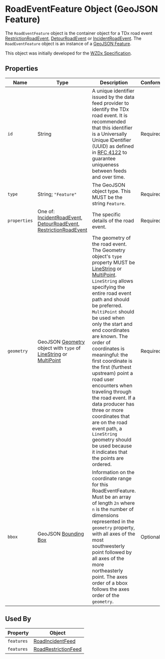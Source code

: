# RoadEventFeature Object (GeoJSON Feature)
The `RoadEventFeature` object is the container object for a TDx road event [RestrictionRoadEvent](/spec-content/objects/RestrictionRoadEvent.md), [DetourRoadEvent](/spec-content/objects/DetourRoadEvent.md) or [IncidentRoadEvent](/spec-content/objects/IncidentRoadEvent.md). The `RoadEventFeature` object is an instance of a [GeoJSON Feature](https://tools.ietf.org/html/rfc7946#section-3.2).

This object was initially developed for the [WZDx Specification](https://github.com/usdot-jpo-ode/wzdx).

## Properties
Name | Type | Description | Conformance | Notes
--- | --- | --- | --- | ---
`id` | String | A unique identifier issued by the data feed provider to identify the TDx road event. It is recommended that this identifier is a Universally Unique IDentifier (UUID) as defined in [RFC 4122](https://datatracker.ietf.org/doc/html/rfc4122) to guarantee uniqueness between feeds and over time. | Required | This is a GeoJSON property. 
`type` | String; `"Feature"` | The GeoJSON object type. This MUST be the string `Feature`. | Required | This is a GeoJSON property.
`properties` | One of: [IncidentRoadEvent](/spec-content/objects/IncidentRoadEvent.md), [DetourRoadEvent](/spec-content/objects/DetourRoadEvent.md),  [RestrictionRoadEvent](/spec-content/objects/RestrictionRoadEvent.md) | The specific details of the road event. | Required | This is a GeoJSON property.
`geometry` | GeoJSON [Geometry](https://tools.ietf.org/html/rfc7946#section-3.1) object with `type` of [LineString](https://tools.ietf.org/html/rfc7946#section-3.1.4) or [MultiPoint](https://tools.ietf.org/html/rfc7946#section-3.1.3) | The geometry of the road event. The Geometry object's `type` property MUST be [LineString](https://tools.ietf.org/html/rfc7946#section-3.1.4) or [MultiPoint](https://tools.ietf.org/html/rfc7946#section-3.1.3). `LineString` allows specifying the entire road event path and should be preferred. `MultiPoint` should be used when only the start and end coordinates are known. The order of coordinates is meaningful: the first coordinate is the first (furthest upstream) point a road user encounters when traveling through the road event. If a data producer has three or more coordinates that are on the road event path, a `LineString` geometry should be used because it indicates that the points are ordered. | Required | Feed producers should aim to provide a higher density of points for sections of roadways with curves so that data consumers can more easily match road events to their road network. This is a GeoJSON property.
`bbox` | GeoJSON [Bounding Box](https://tools.ietf.org/html/rfc7946#section-5) | Information on the coordinate range for this RoadEventFeature. Must be an array of length `2n` where `n` is the number of dimensions represented in the `geometry` property, with all axes of the most southwesterly point followed by all axes of the more northeasterly point.  The axes order of a bbox follows the axes order of the `geometry`. | Optional | This is a GeoJSON property.

## Used By
Property | Object
--- | ---
`features` | [RoadIncidentFeed](/spec-content/objects/RoadIncidentFeed.md)
`features` | [RoadRestrictionFeed](/spec-content/objects/RoadRestrictionFeed.md)
